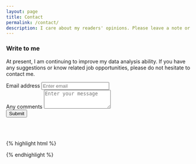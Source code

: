 ```yaml
---
layout: page
title: Contact
permalink: /contact/
description: I care about my readers' opinions. Please leave a note or just say hello.
---
```


### Write to me
At present, I am continuing to improve my data analysis ability. If you have any suggestions or know related job opportunities, please do not hesitate to contact me.


<form action="https://formspree.io/f/mwkjkvye" method="POST">
  <div class="form-group">
    <label for="email">Email address</label>
    <input type="email" name="email" class="form-control" placeholder="Enter email">
  </div>
  <div class="form-group">
    <label for="message"> Any comments</label>
    <textarea class="form-control" name="content" id="" rows="3" placeholder="Enter your message"></textarea>
  </div>
  <input type="hidden" name="_next" value="{{site.url}}{{page.url}}">
  <input type="hidden" name="_subject" value="New Contact Form Submission">
  <input type="text" name="_gotcha" style="display:none">
  <button type="submit" class="btn btn-success">Submit</button>
</form>

<br>
<br>


{% highlight html %}

{% endhighlight %}
